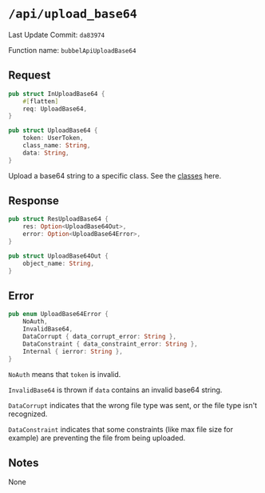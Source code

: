 # `/api/upload_base64`

Last Update Commit: `da83974`

Function name: `bubbelApiUploadBase64`

## Request

```rust
pub struct InUploadBase64 {
    #[flatten]
    req: UploadBase64,
}

pub struct UploadBase64 {
    token: UserToken,
    class_name: String,
    data: String,
}
```

Upload a base64 string to a specific class.
See the [classes](./classes.md)
here.

## Response

```rust
pub struct ResUploadBase64 {
    res: Option<UploadBase64Out>,
    error: Option<UploadBase64Error>,
}

pub struct UploadBase64Out {
    object_name: String,
}
```

## Error

```rust
pub enum UploadBase64Error {
    NoAuth,
    InvalidBase64,
    DataCorrupt { data_corrupt_error: String },
    DataConstraint { data_constraint_error: String },
    Internal { ierror: String },
}
```

`NoAuth` means that `token` is invalid.

`InvalidBase64` is thrown if `data` contains an invalid base64 string.

`DataCorrupt` indicates that the wrong file type was sent, or the file type isn't recognized.

`DataConstraint` indicates that some constraints (like max file size for example) are preventing the file from being uploaded.

## Notes

None

